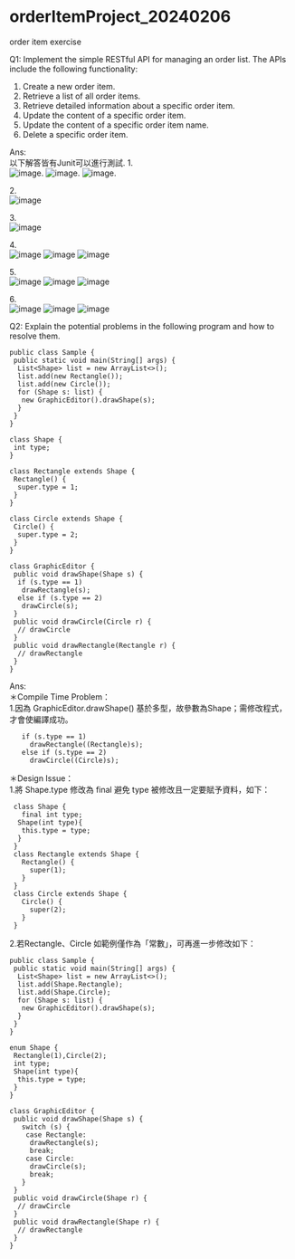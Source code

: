 # orderItemProject_20240206
order item exercise

Q1: Implement the simple RESTful API for managing an order list. The APIs include the following functionality:
 1. Create a new order item.
 2. Retrieve a list of all order items.
 3. Retrieve detailed information about a specific order item.
 4. Update the content of a specific order item.
 5. Update the content of a specific order item name.
 6. Delete a specific order item.

Ans: <br>
 以下解答皆有Junit可以進行測試.
 1.<br>
 ![image](https://github.com/0xAlbertLin/orderItemProject_20240206/assets/46127917/9aa6cf86-2552-408f-bdb7-5943f00ee271).
 ![image](https://github.com/0xAlbertLin/orderItemProject_20240206/assets/46127917/50b886e0-d5f3-404b-8852-876387796d58).
 ![image](https://github.com/0xAlbertLin/orderItemProject_20240206/assets/46127917/4a5e9070-39f8-429a-965d-3172b8706d28).
 
 2.<br>
 ![image](https://github.com/0xAlbertLin/orderItemProject_20240206/assets/46127917/0984ce71-8012-4952-bb90-e02f7d524484)
 
 3.<br>
 ![image](https://github.com/0xAlbertLin/orderItemProject_20240206/assets/46127917/de4befda-11e5-4b79-a18d-9cd2a377e62d)
 
 4.<br>
 ![image](https://github.com/0xAlbertLin/orderItemProject_20240206/assets/46127917/9daaa570-15c0-47d4-9f86-ad3990b7bb21)
 ![image](https://github.com/0xAlbertLin/orderItemProject_20240206/assets/46127917/9142d95d-6897-4e8f-9478-814b5884f076)
 ![image](https://github.com/0xAlbertLin/orderItemProject_20240206/assets/46127917/30a21cfb-4aff-42cb-aeaa-5b3fc99564d3)
 
 5.<br>
 ![image](https://github.com/0xAlbertLin/orderItemProject_20240206/assets/46127917/86c34f9a-e869-4ab2-9768-19a81f36ce62)
 ![image](https://github.com/0xAlbertLin/orderItemProject_20240206/assets/46127917/71d8695b-59e0-47d0-93d2-3fdbb7ca27d9)
 ![image](https://github.com/0xAlbertLin/orderItemProject_20240206/assets/46127917/076bd863-e29d-420c-b254-5918927f1de6)

 6.<br> 
 ![image](https://github.com/0xAlbertLin/orderItemProject_20240206/assets/46127917/803e0c28-025b-4893-b2b4-128f37371684)
 ![image](https://github.com/0xAlbertLin/orderItemProject_20240206/assets/46127917/4bbefe83-18b4-4ac4-85fa-28bb1280a49a)
 ![image](https://github.com/0xAlbertLin/orderItemProject_20240206/assets/46127917/cb6a6eba-52b8-4e03-9c63-df30d5fc6d1e)

Q2: Explain the potential problems in the following program and how to resolve them.
 ```
 public class Sample {
  public static void main(String[] args) {
   List<Shape> list = new ArrayList<>();
   list.add(new Rectangle());
   list.add(new Circle());
   for (Shape s: list) {
    new GraphicEditor().drawShape(s);
   }
  }
 }

 class Shape {
  int type;
 }

 class Rectangle extends Shape {
  Rectangle() {
   super.type = 1;
  }
 }
 
 class Circle extends Shape {
  Circle() {
   super.type = 2;
  }
 }
 
 class GraphicEditor {
  public void drawShape(Shape s) {
   if (s.type == 1)
    drawRectangle(s);
   else if (s.type == 2)
    drawCircle(s);
  }
  public void drawCircle(Circle r) {
   // drawCircle
  }
  public void drawRectangle(Rectangle r) {
   // drawRectangle
  }
 }
```
Ans: <br>
＊Compile Time Problem： <br>
 1.因為 GraphicEditor.drawShape() 基於多型，故參數為Shape；需修改程式，才會使編譯成功。
 ```
    if (s.type == 1)
      drawRectangle((Rectangle)s);
    else if (s.type == 2)
      drawCircle((Circle)s);
 ```
＊Design Issue： <br>
 1.將 Shape.type 修改為 final 避免 type 被修改且一定要賦予資料，如下：
 ```
  class Shape {
    final int type;
   Shape(int type){
    this.type = type;
   }
  }
  class Rectangle extends Shape {
    Rectangle() {
      super(1);
    }
  }
  class Circle extends Shape {
    Circle() {
      super(2);
    }
  }
 ```
 2.若Rectangle、Circle 如範例僅作為「常數」，可再進一步修改如下： 
 ```
 public class Sample {
  public static void main(String[] args) {
   List<Shape> list = new ArrayList<>();
   list.add(Shape.Rectangle);
   list.add(Shape.Circle);
   for (Shape s: list) {
    new GraphicEditor().drawShape(s);
   }
  }
 }

 enum Shape {
  Rectangle(1),Circle(2);
  int type;
  Shape(int type){
   this.type = type;
  }
 }

 class GraphicEditor {
  public void drawShape(Shape s) {
    switch (s) {
     case Rectangle:
      drawRectangle(s);
      break;
     case Circle:
      drawCircle(s);
      break;    
    }
  }
  public void drawCircle(Shape r) {
   // drawCircle
  }
  public void drawRectangle(Shape r) {
   // drawRectangle
  }
 }
```

